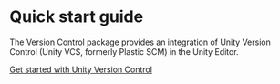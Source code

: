 # Quick start guide

The Version Control package provides an integration of Unity Version Control (Unity VCS, formerly Plastic SCM) in the
Unity Editor.

[Get started with Unity Version Control](GetStarted.md)

